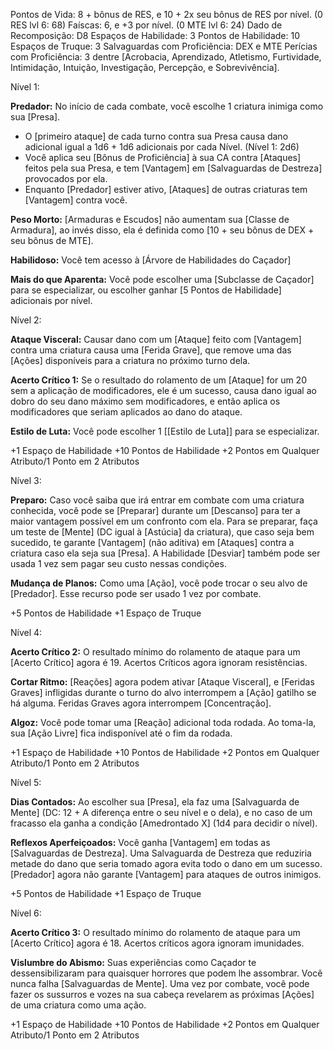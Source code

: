 Pontos de Vida: 8 + bônus de RES, e 10 + 2x seu bônus de RES por nível.
(0 RES lvl 6: 68)
Faíscas: 6, e +3 por nível. 
(0 MTE lvl 6: 24)
Dado de Recomposição: D8
Espaços de Habilidade: 3
Pontos de Habilidade: 10
Espaços de Truque: 3
Salvaguardas com Proficiência: DEX e MTE
Perícias com Proficiência: 3 dentre [Acrobacia, Aprendizado, Atletismo, Furtividade, Intimidação, Intuição, Investigação, Percepção, e Sobrevivência].

Nível 1: 

**Predador:** No início de cada combate, você escolhe 1 criatura inimiga como sua [Presa]. 
- O [primeiro ataque] de cada turno contra sua Presa causa dano adicional igual a 1d6 + 1d6 adicionais por cada Nível. (Nível 1: 2d6)
- Você aplica seu [Bônus de Proficiência] à sua CA contra [Ataques] feitos pela sua Presa, e tem [Vantagem] em [Salvaguardas de Destreza] provocados por ela.
- Enquanto [Predador] estiver ativo, [Ataques] de outras criaturas tem [Vantagem] contra você.

**Peso Morto:** [Armaduras e Escudos] não aumentam sua [Classe de Armadura], ao invés disso, ela é definida como [10 + seu bônus de DEX + seu bônus de MTE].

**Habilidoso:** Você tem acesso à [Árvore de Habilidades do Caçador]

**Mais do que Aparenta:** Você pode escolher uma [Subclasse de Caçador] para se especializar, ou escolher ganhar [5 Pontos de Habilidade] adicionais por nível.

Nível 2:

**Ataque Visceral:** Causar dano com um [Ataque] feito com [Vantagem] contra uma criatura causa uma [Ferida Grave], que remove uma das [Ações] disponíveis para a criatura no próximo turno dela.

**Acerto Crítico 1:** Se o resultado do rolamento de um [Ataque] for um 20 sem a aplicação de modificadores, ele é um sucesso, causa dano igual ao dobro do seu dano máximo sem modificadores, e então aplica os modificadores que seriam aplicados ao dano do ataque.

**Estilo de Luta:** Você pode escolher 1 [[Estilo de Luta]] para se especializar.

+1 Espaço de Habilidade
+10 Pontos de Habilidade
+2 Pontos em Qualquer Atributo/1 Ponto em 2 Atributos

Nível 3:

**Preparo:** Caso você saiba que irá entrar em combate com uma criatura conhecida, você pode se [Preparar] durante um [Descanso] para ter a maior vantagem possível em um confronto com ela. Para se preparar, faça um teste de [Mente] (DC igual à [Astúcia] da criatura), que caso seja bem sucedido, te garante [Vantagem] (não aditiva) em [Ataques] contra a criatura caso ela seja sua [Presa]. A Habilidade [Desviar] também pode ser usada 1 vez sem pagar seu custo nessas condições.

**Mudança de Planos:** Como uma [Ação], você pode trocar o seu alvo de [Predador]. Esse recurso pode ser usado 1 vez por combate.

+5 Pontos de Habilidade
+1 Espaço de Truque

Nível 4:

**Acerto Crítico 2:** O resultado mínimo do rolamento de ataque para um [Acerto Crítico] agora é 19. Acertos Críticos agora ignoram resistências.

**Cortar Ritmo:** [Reações] agora podem ativar [Ataque Visceral], e [Feridas Graves] infligidas durante o turno do alvo interrompem a [Ação] gatilho se há alguma. Feridas Graves agora interrompem [Concentração].

**Algoz:** Você pode tomar uma [Reação] adicional toda rodada. Ao toma-la, sua [Ação Livre] fica indisponível até o fim da rodada.

+1 Espaço de Habilidade
+10 Pontos de Habilidade
+2 Pontos em Qualquer Atributo/1 Ponto em 2 Atributos

Nível 5:

**Dias Contados:** Ao escolher sua [Presa], ela faz uma [Salvaguarda de Mente] (DC: 12 + A diferença entre o seu nível e o dela), e no caso de um fracasso ela ganha a condição [Amedrontado X] (1d4 para decidir o nível).

**Reflexos Aperfeiçoados:** Você ganha [Vantagem] em todas as [Salvaguardas de Destreza]. Uma Salvaguarda de Destreza que reduziria metade do dano que seria tomado agora evita todo o dano em um sucesso. [Predador] agora não garante [Vantagem] para ataques de outros inimigos.

+5 Pontos de Habilidade
+1 Espaço de Truque

Nível 6:

**Acerto Crítico 3:** O resultado mínimo do rolamento de ataque para um [Acerto Crítico] agora é 18. Acertos críticos agora ignoram imunidades.

**Vislumbre do Abismo:** Suas experiências como Caçador te dessensibilizaram para quaisquer horrores que podem lhe assombrar. Você nunca falha [Salvaguardas de Mente]. Uma vez por combate, você pode fazer os sussurros e vozes na sua cabeça revelarem as próximas [Ações] de uma criatura como uma ação.

+1 Espaço de Habilidade
+10 Pontos de Habilidade
+2 Pontos em Qualquer Atributo/1 Ponto em 2 Atributos